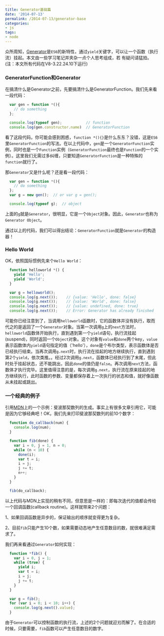 ```yaml
---
title: Generator基础篇
date: '2014-07-13'
permalink: /2014-07-13/generator-base
categories:
- js
tags:
- node
---
```


众所周知，[Generator](http://wiki.ecmascript.org/doku.php?id=harmony:generators)是`ES6`的新特性，通过`yield`关键字，可以让一个函数（执行流）挂起。本文由一些学习笔记并夹杂一点个人思考组成，若
有疑问请猛拍。(注：本文所有代码在V8-3.22.24.10下运行)

### GeneratorFunction和Generator

在搞清什么是Generator之前，先要搞清什么是GeneratorFunction。我们先来看一段代码：

```javascript
  var gen = function *(){
    // do something
  };

  console.log(typeof gen);           // function
  console.log(gen.constructor.name)  // GeneratorFunction
```

看了这段代码，你可能会感到困惑，`function *(){}`是什么东东？没错，这是`ES6`里`GeneratorFunction`的写法。在以上代码中，`gen`是一个`GeneratorFunction`实例，同时也是一个`Function`实例（`GeneratorFunction`最终也是`Function`的一个实例）。这里我们无需过多纠缠，只要知道`GeneratorFunction`是一种特殊的`function`就行了。

那`Generator`又是什么呢？还是看一段代码：

```javascript
  var gen = function *(){
    // do something
  };
  var g = new gen();  // or var g = gen();

  console.log(typeof g);  // object
```

上面的`g`就是`Generator`，很明显，它是一个`Object`对象。因此，`Generator`也称为`Generator Object`。

通过以上的代码，我们可以得出结论：`GeneratorFunction`就是`Generator`的构造器！

### Hello World

OK，依照国际惯例先来个`Hello World`：

```javascript
  function helloworld *() {
    yield 'Hello';
    yield 'World';
  }

  var g = helloworld();
  console.log(g.next());    // {value: 'Hello', done: false}
  console.log(g.next());    // {value: 'World', done: false}
  console.log(g.next());    // {value: undefined, done: true}
  console.log(g.next());    // Error: Generator has already finished
```

可能你已经注意到了，当调用`helloworld`函数时，它的函数体并没有执行，取而代之的是返回了一个`Generator`对象。当第一次调用`g`上的`next`方法时，`helloworld`函数体开始执行，直到遇到第一个`yield`语句，执行流挂起(suspend)，同时返回一个`Object`对象。这个对象有`value`和`done`两个key，`value`表示函数体内`yield`语句指定的值（'hello'），`done`是个布尔类型，表示函数体是否已经执行结束。当再次调用`g.next`时，执行流在挂起的地方继续执行，直到遇到第2个`yield`，依次类推。。经过2次调用`g.next`，函数体已经执行到了末尾，但此时处于挂起状态，还不能跳出，因此`done`的值仍是`false`。再次调用`next`方法，函数体才执行完毕。这里值得注意的是，每次调用`g.next`，执行流在原来挂起的地方继续执行，此时函数的参数、变量都保存着上一次执行的状态和值，就好像函数从未挂起或跳出。

### 一个经典的例子

引用[MDN](https://developer.mozilla.org/en-US/docs/Web/JavaScript/New_in_JavaScript/1.7#Generators)上的一个示例：斐波那契数列的生成。事实上有很多文章引用它，可能是因为它够经典吧！OK，我们先来打印斐波那契数列的前10个数字：

```javascript
  function do_callback(num) {
    console.log(num);
  }

  function fib(done) {
    var i = 0, j = 1, n = 0;
    while (n < 10) {
      done(i);
      var t = i;
      i = j;
      j += t;
      n++;
    }
  }

  fib(do_callback);
```

以上代码与MDN上实现的稍有不同，但意思是一样的：即每次迭代的值都会传给一个回调函数(callback routine)。这样就带来2个问题：

1、如果回调函数是异步的，保证输出的顺序就变得更为复杂。

2、目前`fib`只能产生10个数，如果需要动态地产生任意数目的数，就很难满足需求了。

我们再来看通过`Generator`如何实现：

```javascript
  function *fib() {
    var i = 0, j = 1;
    while (true) {
      yield i;
      var t = i;
      i = j;
      j += t;
    }
  }

  var g = fib();
  for (var i = 0; i < 10; i++) {
    console.log(g.next().value);
  }
```

由于`Generator`可以控制函数的执行流，上述的2个问题就迎刃而解了。在合适的时候，只要需要，`fib`函数可以产生任意数目的数字。











